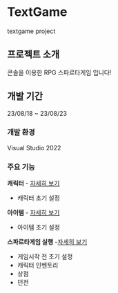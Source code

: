 # TextGame
textgame project
## 프로젝트 소개
콘솔을 이용한 RPG 스파르타게임 입니다!
## 개발 기간
23/08/18 ~ 23/08/23
### 개발 환경
Visual Studio 2022
### 주요 기능
**캐릭터** - [자세히 보기](https://github.com/toadsam/TextGame/wiki/%EC%BA%90%EB%A6%AD%ED%84%B0)    
- 캐릭터 초기 설정

**아이템** - [자세히 보기](https://github.com/toadsam/TextGame/wiki/%EC%95%84%EC%9D%B4%ED%85%9C)  
- 아이템 초기 설정

**스파르타게임 실행** -[자세히 보기]()
- 게임시작 전 초기 설정
- 캐릭터 인벤토리 
- 상점 
- 던전 
